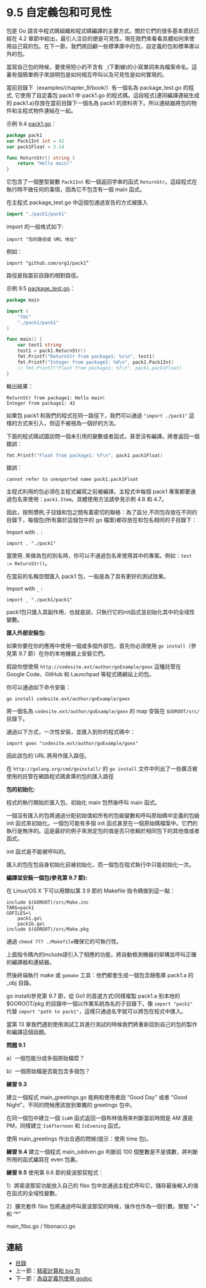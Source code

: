 # 9.5 自定義包和可見性

包是 Go 語言中程式碼組織和程式碼編譯的主要方式。關於它們的很多基本資訊已經在 4.2 章節中給出，最引人注目的便是可見性。現在我們來看看具體如何來使用自己寫的包。在下一節，我們將回顧一些標準庫中的包，自定義的包和標準庫以外的包。

當寫自己包的時候，要使用短小的不含有 `_`(下劃線)的小寫單詞來為檔案命名。這裏有個簡單例子來説明包是如何相互呼叫以及可見性是如何實現的。

當前目錄下（examples/chapter_9/book/）有一個名為 package_test.go 的程式, 它使用了自定義包 pack1 中 pack1.go 的程式碼。這段程式(連同編譯連結生成的 pack1.a)存放在當前目錄下一個名為 pack1 的資料夾下。所以連結器將包的物件和主程式物件連結在一起。

示例 9.4 [pack1.go](examples/chapter_9/book/pack1/pack1.go)：

```go
package pack1
var Pack1Int int = 42
var pack1Float = 3.14

func ReturnStr() string {
	return "Hello main!"
}
```

它包含了一個整型變數 `Pack1Int` 和一個返回字串的函式 `ReturnStr`。這段程式在執行時不做任何的事情，因為它不包含有一個 main 函式。

在主程式 package_test.go 中這個包通過宣告的方式被匯入

```go
import "./pack1/pack1"
```

import 的一般格式如下:

	import "包的路徑或 URL 地址" 

例如：

	import "github.com/org1/pack1”

路徑是指當前目錄的相對路徑。

示例 9.5 [package_test.go](examples/chapter_9/book/package_test.go)：

```go
package main

import (
	"fmt"
	"./pack1/pack1"
)

func main() {
	var test1 string
	test1 = pack1.ReturnStr()
	fmt.Printf("ReturnStr from package1: %s\n", test1)
	fmt.Printf("Integer from package1: %d\n", pack1.Pack1Int)
	// fmt.Printf("Float from package1: %f\n", pack1.pack1Float)
}
```

輸出結果：

	ReturnStr from package1: Hello main!
	Integer from package1: 42

如果包 pack1 和我們的程式在同一路徑下，我們可以通過 `"import ./pack1"` 這樣的方式來引入，但這不被視為一個好的方法。

下面的程式碼試圖訪問一個未引用的變數或者函式，甚至沒有編譯。將會返回一個錯誤：

```go
fmt.Printf("Float from package1: %f\n", pack1.pack1Float)
```

錯誤：
	
	cannot refer to unexported name pack1.pack1Float

主程式利用的包必須在主程式編寫之前被編譯。主程式中每個 pack1 專案都要通過包名來使用：`pack1.Item`。具體使用方法請參見示例 4.6 和 4.7。

因此，按照慣例,子目錄和包之間有着密切的聯絡：為了區分,不同包存放在不同的目錄下，每個包(所有屬於這個包中的 go 檔案)都存放在和包名相同的子目錄下：

Import with `.` :  
	
	import . "./pack1"

當使用`.`來做為包的別名時，你可以不通過包名來使用其中的專案。例如：`test := ReturnStr()`。

在當前的名稱空間匯入 pack1 包，一般是為了具有更好的測試效果。

Import with `_` : 

	import _ "./pack1/pack1"

pack1包只匯入其副作用，也就是説，只執行它的init函式並初始化其中的全域性變數。

**匯入外部安裝包:**

如果你要在你的應用中使用一個或多個外部包，首先你必須使用 `go install`（參見第 9.7 節）在你的本地機器上安裝它們。

假設你想使用 `http://codesite.ext/author/goExample/goex` 這種託管在 Google Code、GitHub 和 Launchpad 等程式碼網站上的包。

你可以通過如下命令安裝：

	go install codesite.ext/author/goExample/goex

將一個名為 `codesite.ext/author/goExample/goex` 的 map 安裝在 `$GOROOT/src/` 目錄下。

通過以下方式，一次性安裝，並匯入到你的程式碼中：

	import goex "codesite.ext/author/goExample/goex"

因此該包的 URL 將用作匯入路徑。

在 `http://golang.org/cmd/goinstall/` 的 `go install` 文件中列出了一些廣泛被使用的託管在網路程式碼倉庫的包的匯入路徑

**包的初始化:**

程式的執行開始於匯入包，初始化 main 包然後呼叫 main 函式。

一個沒有匯入的包將通過分配初始值給所有的包級變數和呼叫原始碼中定義的包級 init 函式來初始化。一個包可能有多個 init 函式甚至在一個原始碼檔案中。它們的執行是無序的。這是最好的例子來測定包的值是否只依賴於相同包下的其他值或者函式。

init 函式是不能被呼叫的。

匯入的包在包自身初始化前被初始化，而一個包在程式執行中只能初始化一次。

**編譯並安裝一個包(參見第 9.7 節):**

在 Linux/OS X 下可以用類似第 3.9 節的 Makefile 指令碼做到這一點：

	include $(GOROOT)/src/Make.inc
	TARG=pack1
	GOFILES=\
	 	pack1.go\
	 	pack1b.go\
	include $(GOROOT)/src/Make.pkg

通過 `chmod 777 ./Makefile`確保它的可執行性。

上面指令碼內的include語引入了相應的功能，將自動檢測機器的架構並呼叫正確的編譯器和連結器。

然後終端執行 make 或 `gomake` 工具：他們都會生成一個包含靜態庫 pack1.a 的 _obj 目錄。

go install(參見第 9.7 節，從 Go1 的首選方式)同樣複製 pack1.a 到本地的 $GOROOT/pkg 的目錄中一個以作業系統為名的子目錄下。像 `import "pack1"` 代替 `import "path to pack1"`，這樣只通過名字就可以將包在程式中匯入。

當第 13 章我們遇到使用測試工具進行測試的時候我們將重新回到自己的包的製作和編譯這個話題。

**問題 9.1**

a）一個包能分成多個原始檔麼？

b）一個原始檔是否能包含多個包？

**練習 9.3**

建立一個程式 main_greetings.go 能夠和使用者説 "Good Day" 或者 "Good Night"。不同的問候應該放到單獨的 greetings 包中。

在同一個包中建立一個 `IsAM` 函式返回一個布林值用來判斷當前時間是 AM 還是 PM，同樣建立 `IsAfternoon` 和 `IsEvening` 函式。

使用 main_greetings 作出合適的問候(提示：使用 time 包)。

**練習 9.4** 建立一個程式 main_oddven.go 判斷前 100 個整數是不是偶數，將判斷所用的函式編寫在 even 包裏。

**練習 9.5** 使用第 6.6 節的斐波那契程式：

1）將斐波那契功能放入自己的 fibo 包中並通過主程式呼叫它，儲存最後輸入的值在函式的全域性變數。

2）擴充套件 fibo 包將通過呼叫斐波那契的時候，操作也作為一個引數。實驗 "+" 和 “*”

main_fibo.go / fibonacci.go

## 連結

- [目錄](directory.md)
- 上一節：[精密計算和 big 包](09.4.md)
- 下一節：[為自定義包使用 godoc](09.6.md)